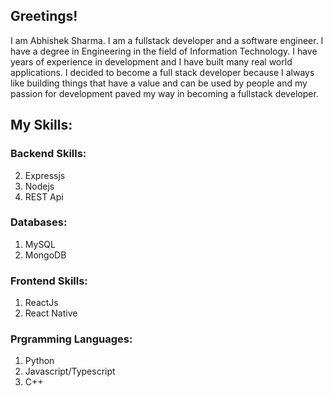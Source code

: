 ## Greetings!

I am Abhishek Sharma. I am a fullstack developer and a software engineer. I have a degree in Engineering in the field of Information Technology. I have years of experience in development and I have built many real world applications. I decided to become a full stack developer because I always like building things that have a value and can be used by people and my passion for development paved my way in becoming a fullstack developer.

## My Skills:

### Backend Skills:
2) Expressjs
3) Nodejs
4) REST Api

### Databases:
1) MySQL
2) MongoDB

### Frontend Skills:
1) ReactJs
2) React Native

### Prgramming Languages:
1) Python
2) Javascript/Typescript
3) C++
